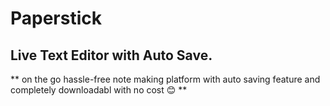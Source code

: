 # Paperstick

## Live Text Editor with Auto Save.

** on the go hassle-free note making platform with auto saving feature and completely downloadabl with no cost 😊 **

